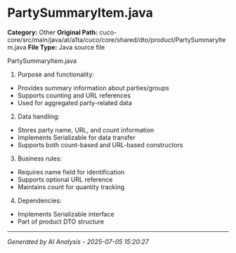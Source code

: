 # PartySummaryItem.java

**Category:** Other
**Original Path:** cuco-core/src/main/java/at/a1ta/cuco/core/shared/dto/product/PartySummaryItem.java
**File Type:** Java source file

PartySummaryItem.java
1. Purpose and functionality:
- Provides summary information about parties/groups
- Supports counting and URL references
- Used for aggregated party-related data

2. Data handling:
- Stores party name, URL, and count information
- Implements Serializable for data transfer
- Supports both count-based and URL-based constructors

3. Business rules:
- Requires name field for identification
- Supports optional URL reference
- Maintains count for quantity tracking

4. Dependencies:
- Implements Serializable interface
- Part of product DTO structure

---
*Generated by AI Analysis - 2025-07-05 15:20:27*
